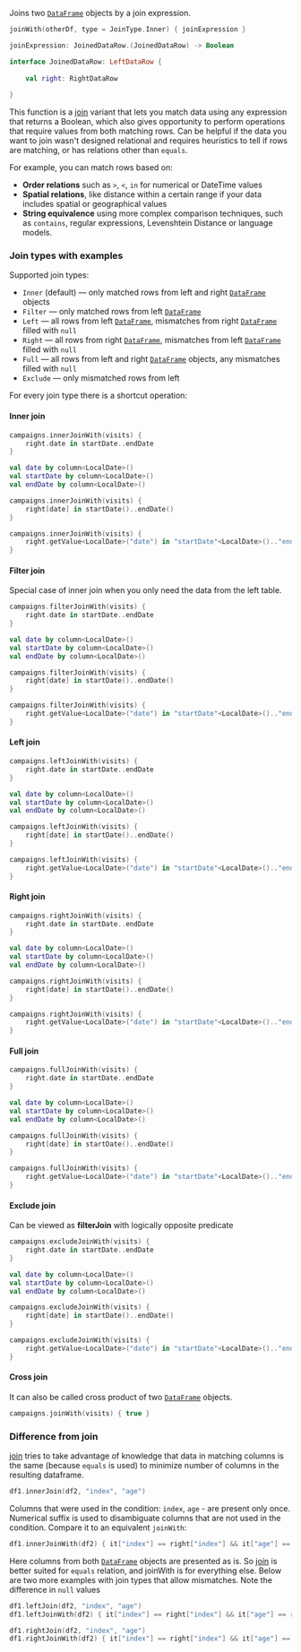 [//]: # (title: joinWith)

<!---IMPORT org.jetbrains.kotlinx.dataframe.samples.api.JoinWith-->

Joins two [`DataFrame`](DataFrame.md) objects by a join expression. 

```kotlin
joinWith(otherDf, type = JoinType.Inner) { joinExpression }

joinExpression: JoinedDataRow.(JoinedDataRow) -> Boolean

interface JoinedDataRow: LeftDataRow {
    
    val right: RightDataRow
    
}
```

This function is a [join](join.md) variant that lets you match data using any expression that returns a Boolean, 
which also gives opportunity to perform operations that require values from both matching rows.
Can be helpful if the data you want to join wasn't designed relational and requires heuristics to tell if rows are matching,
or has relations other than `equals`.

For example, you can match rows based on:
* **Order relations** such as `>`, `<`, `in` for numerical or DateTime values
* **Spatial relations**, like distance within a certain range if your data includes spatial or geographical values
* **String equivalence** using more complex comparison techniques, such as `contains`, regular expressions, Levenshtein Distance or language models.

### Join types with examples

Supported join types:
* `Inner` (default) — only matched rows from left and right [`DataFrame`](DataFrame.md) objects
* `Filter` — only matched rows from left [`DataFrame`](DataFrame.md)
* `Left` — all rows from left [`DataFrame`](DataFrame.md), mismatches from right [`DataFrame`](DataFrame.md) filled with `null`
* `Right` — all rows from right [`DataFrame`](DataFrame.md), mismatches from left [`DataFrame`](DataFrame.md) filled with `null`
* `Full` — all rows from left and right [`DataFrame`](DataFrame.md) objects, any mismatches filled with `null`
* `Exclude` — only mismatched rows from left

For every join type there is a shortcut operation:

#### Inner join

<!---FUN joinWith-->
<tabs>
<tab title="Properties">

```kotlin
campaigns.innerJoinWith(visits) {
    right.date in startDate..endDate
}
```

</tab>
<tab title="Accessors">

```kotlin
val date by column<LocalDate>()
val startDate by column<LocalDate>()
val endDate by column<LocalDate>()

campaigns.innerJoinWith(visits) {
    right[date] in startDate()..endDate()
}
```

</tab>
<tab title="Strings">

```kotlin
campaigns.innerJoinWith(visits) {
    right.getValue<LocalDate>("date") in "startDate"<LocalDate>().."endDate"<LocalDate>()
}
```

</tab></tabs>
<dataFrame src="org.jetbrains.kotlinx.dataframe.samples.api.JoinWith.joinWith.html"/>
<!---END-->

#### Filter join

Special case of inner join when you only need the data from the left table.

<!---FUN filterJoinWith-->
<tabs>
<tab title="Properties">

```kotlin
campaigns.filterJoinWith(visits) {
    right.date in startDate..endDate
}
```

</tab>
<tab title="Accessors">

```kotlin
val date by column<LocalDate>()
val startDate by column<LocalDate>()
val endDate by column<LocalDate>()

campaigns.filterJoinWith(visits) {
    right[date] in startDate()..endDate()
}
```

</tab>
<tab title="Strings">

```kotlin
campaigns.filterJoinWith(visits) {
    right.getValue<LocalDate>("date") in "startDate"<LocalDate>().."endDate"<LocalDate>()
}
```

</tab></tabs>
<dataFrame src="org.jetbrains.kotlinx.dataframe.samples.api.JoinWith.filterJoinWith.html"/>
<!---END-->

#### Left join

<!---FUN leftJoinWith-->
<tabs>
<tab title="Properties">

```kotlin
campaigns.leftJoinWith(visits) {
    right.date in startDate..endDate
}
```

</tab>
<tab title="Accessors">

```kotlin
val date by column<LocalDate>()
val startDate by column<LocalDate>()
val endDate by column<LocalDate>()

campaigns.leftJoinWith(visits) {
    right[date] in startDate()..endDate()
}
```

</tab>
<tab title="Strings">

```kotlin
campaigns.leftJoinWith(visits) {
    right.getValue<LocalDate>("date") in "startDate"<LocalDate>().."endDate"<LocalDate>()
}
```

</tab></tabs>
<dataFrame src="org.jetbrains.kotlinx.dataframe.samples.api.JoinWith.leftJoinWith.html"/>
<!---END-->

#### Right join

<!---FUN rightJoinWith-->
<tabs>
<tab title="Properties">

```kotlin
campaigns.rightJoinWith(visits) {
    right.date in startDate..endDate
}
```

</tab>
<tab title="Accessors">

```kotlin
val date by column<LocalDate>()
val startDate by column<LocalDate>()
val endDate by column<LocalDate>()

campaigns.rightJoinWith(visits) {
    right[date] in startDate()..endDate()
}
```

</tab>
<tab title="Strings">

```kotlin
campaigns.rightJoinWith(visits) {
    right.getValue<LocalDate>("date") in "startDate"<LocalDate>().."endDate"<LocalDate>()
}
```

</tab></tabs>
<dataFrame src="org.jetbrains.kotlinx.dataframe.samples.api.JoinWith.rightJoinWith.html"/>
<!---END-->

#### Full join

<!---FUN fullJoinWith-->
<tabs>
<tab title="Properties">

```kotlin
campaigns.fullJoinWith(visits) {
    right.date in startDate..endDate
}
```

</tab>
<tab title="Accessors">

```kotlin
val date by column<LocalDate>()
val startDate by column<LocalDate>()
val endDate by column<LocalDate>()

campaigns.fullJoinWith(visits) {
    right[date] in startDate()..endDate()
}
```

</tab>
<tab title="Strings">

```kotlin
campaigns.fullJoinWith(visits) {
    right.getValue<LocalDate>("date") in "startDate"<LocalDate>().."endDate"<LocalDate>()
}
```

</tab></tabs>
<dataFrame src="org.jetbrains.kotlinx.dataframe.samples.api.JoinWith.fullJoinWith.html"/>
<!---END-->

#### Exclude join

Can be viewed as **filterJoin** with logically opposite predicate 

<!---FUN excludeJoinWith-->
<tabs>
<tab title="Properties">

```kotlin
campaigns.excludeJoinWith(visits) {
    right.date in startDate..endDate
}
```

</tab>
<tab title="Accessors">

```kotlin
val date by column<LocalDate>()
val startDate by column<LocalDate>()
val endDate by column<LocalDate>()

campaigns.excludeJoinWith(visits) {
    right[date] in startDate()..endDate()
}
```

</tab>
<tab title="Strings">

```kotlin
campaigns.excludeJoinWith(visits) {
    right.getValue<LocalDate>("date") in "startDate"<LocalDate>().."endDate"<LocalDate>()
}
```

</tab></tabs>
<dataFrame src="org.jetbrains.kotlinx.dataframe.samples.api.JoinWith.excludeJoinWith.html"/>
<!---END-->

#### Cross join

It can also be called cross product of two [`DataFrame`](DataFrame.md) objects.

<!---FUN crossProduct-->

```kotlin
campaigns.joinWith(visits) { true }
```

<dataFrame src="org.jetbrains.kotlinx.dataframe.samples.api.JoinWith.crossProduct.html"/>
<!---END-->

### Difference from join

[join](join.md) tries to take advantage of knowledge that data in matching columns is the same (because `equals` is used) to minimize number of columns in the resulting dataframe.

<!---FUN compareInnerColumns-->

```kotlin
df1.innerJoin(df2, "index", "age")
```

<dataFrame src="org.jetbrains.kotlinx.dataframe.samples.api.JoinWith.compareInnerColumns.html"/>
<!---END-->

Columns that were used in the condition: `index`, `age` - are present only once. Numerical suffix is used to disambiguate columns that are not used in the condition.
Compare it to an equivalent `joinWith`:

<!---FUN compareInnerValues-->

```kotlin
df1.innerJoinWith(df2) { it["index"] == right["index"] && it["age"] == right["age"] }
```

<dataFrame src="org.jetbrains.kotlinx.dataframe.samples.api.JoinWith.compareInnerValues.html"/>
<!---END-->

Here columns from both [`DataFrame`](DataFrame.md) objects are presented as is.
So [join](join.md) is better suited for `equals` relation, and joinWith is for everything else.
Below are two more examples with join types that allow mismatches.
Note the difference in `null` values

<!---FUN compareLeft-->

```kotlin
df1.leftJoin(df2, "index", "age")
df1.leftJoinWith(df2) { it["index"] == right["index"] && it["age"] == right["age"] }
```

<dataFrame src="org.jetbrains.kotlinx.dataframe.samples.api.JoinWith.compareLeft.html"/>
<!---END-->

<!---FUN compareRight-->

```kotlin
df1.rightJoin(df2, "index", "age")
df1.rightJoinWith(df2) { it["index"] == right["index"] && it["age"] == right["age"] }
```

<dataFrame src="org.jetbrains.kotlinx.dataframe.samples.api.JoinWith.compareRight.html"/>
<!---END-->

